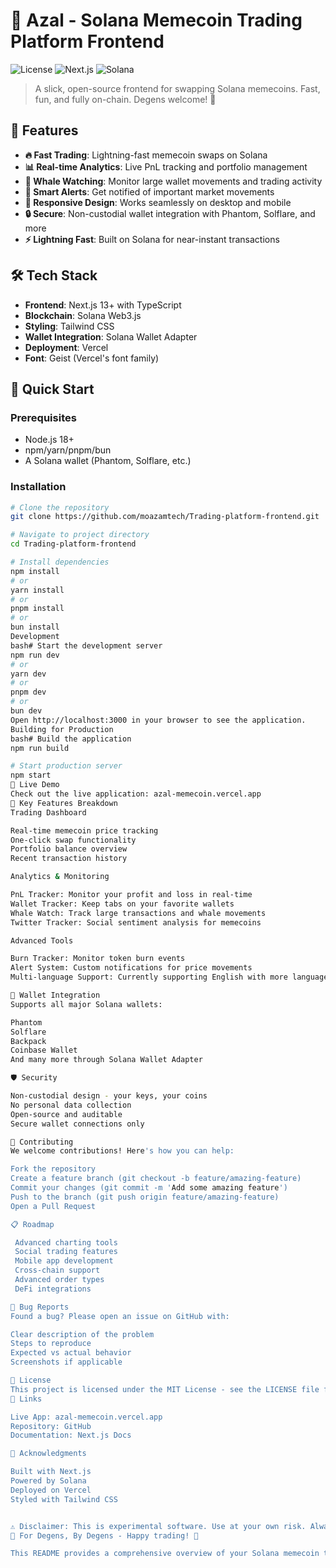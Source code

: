 # 🚀 Azal - Solana Memecoin Trading Platform Frontend

![License](https://img.shields.io/badge/license-MIT-blue.svg)
![Next.js](https://img.shields.io/badge/Next.js-15+-black.svg)
![Solana](https://img.shields.io/badge/Solana-Blockchain-purple.svg)

> A slick, open-source frontend for swapping Solana memecoins. Fast, fun, and fully on-chain. Degens welcome! 🎯

## 🌟 Features

- **🔥 Fast Trading**: Lightning-fast memecoin swaps on Solana
- **📊 Real-time Analytics**: Live PnL tracking and portfolio management
- **🐋 Whale Watching**: Monitor large wallet movements and trading activity
- **🔔 Smart Alerts**: Get notified of important market movements
- **📱 Responsive Design**: Works seamlessly on desktop and mobile
- **🔒 Secure**: Non-custodial wallet integration with Phantom, Solflare, and more
- **⚡ Lightning Fast**: Built on Solana for near-instant transactions

## 🛠️ Tech Stack

- **Frontend**: Next.js 13+ with TypeScript
- **Blockchain**: Solana Web3.js
- **Styling**: Tailwind CSS
- **Wallet Integration**: Solana Wallet Adapter
- **Deployment**: Vercel
- **Font**: Geist (Vercel's font family)

## 🚀 Quick Start

### Prerequisites

- Node.js 18+ 
- npm/yarn/pnpm/bun
- A Solana wallet (Phantom, Solflare, etc.)

### Installation

```bash
# Clone the repository
git clone https://github.com/moazamtech/Trading-platform-frontend.git

# Navigate to project directory
cd Trading-platform-frontend

# Install dependencies
npm install
# or
yarn install
# or
pnpm install
# or
bun install
Development
bash# Start the development server
npm run dev
# or
yarn dev
# or
pnpm dev
# or
bun dev
Open http://localhost:3000 in your browser to see the application.
Building for Production
bash# Build the application
npm run build

# Start production server
npm start
🎯 Live Demo
Check out the live application: azal-memecoin.vercel.app
📱 Key Features Breakdown
Trading Dashboard

Real-time memecoin price tracking
One-click swap functionality
Portfolio balance overview
Recent transaction history

Analytics & Monitoring

PnL Tracker: Monitor your profit and loss in real-time
Wallet Tracker: Keep tabs on your favorite wallets
Whale Watch: Track large transactions and whale movements
Twitter Tracker: Social sentiment analysis for memecoins

Advanced Tools

Burn Tracker: Monitor token burn events
Alert System: Custom notifications for price movements
Multi-language Support: Currently supporting English with more languages coming

🔗 Wallet Integration
Supports all major Solana wallets:

Phantom
Solflare
Backpack
Coinbase Wallet
And many more through Solana Wallet Adapter

🛡️ Security

Non-custodial design - your keys, your coins
No personal data collection
Open-source and auditable
Secure wallet connections only

🤝 Contributing
We welcome contributions! Here's how you can help:

Fork the repository
Create a feature branch (git checkout -b feature/amazing-feature)
Commit your changes (git commit -m 'Add some amazing feature')
Push to the branch (git push origin feature/amazing-feature)
Open a Pull Request

📋 Roadmap

 Advanced charting tools
 Social trading features
 Mobile app development
 Cross-chain support
 Advanced order types
 DeFi integrations

🐛 Bug Reports
Found a bug? Please open an issue on GitHub with:

Clear description of the problem
Steps to reproduce
Expected vs actual behavior
Screenshots if applicable

📄 License
This project is licensed under the MIT License - see the LICENSE file for details.
🔗 Links

Live App: azal-memecoin.vercel.app
Repository: GitHub
Documentation: Next.js Docs

🙏 Acknowledgments

Built with Next.js
Powered by Solana
Deployed on Vercel
Styled with Tailwind CSS


⚠️ Disclaimer: This is experimental software. Use at your own risk. Always DYOR (Do Your Own Research) before trading memecoins.
🎯 For Degens, By Degens - Happy trading! 🚀

This README provides a comprehensive overview of your Solana memecoin trading platform, highlighting its key features, technical stack, and setup instructions. It's structured to be informative for both users and developers who might want to contribute to the project.
